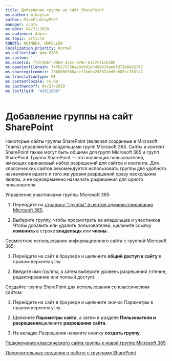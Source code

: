```yaml
---
title: Добавление группы на сайт SharePoint
ms.author: mikeplum
author: MikePlumleyMSFT
manager: scotv
ms.date: 04/21/2020
ms.audience: Admin
ms.topic: article
ROBOTS: NOINDEX, NOFOLLOW
localization_priority: Normal
ms.collection: Adm_O365
ms.custom: ''
ms.assetid: f7d730bf-0d6e-424c-970c-6137c71cb50b
ms.openlocfilehash: f4fb17573bae0cb91dc458433eedfd7398802743
ms.sourcegitcommit: 286000b588adef1bbbb28337a9d9e087ec783fa2
ms.translationtype: MT
ms.contentlocale: ru-RU
ms.lasthandoff: 04/27/2020
ms.locfileid: "43911089"
---
```

# <a name="add-a-group-to-a-sharepoint-site"></a>Добавление группы на сайт SharePoint

Некоторые сайты группы SharePoint (включая созданные в Microsoft Teams) управляются владельцами групп Microsoft 365. Сайты и контент SharePoint также могут быть общими для групп Microsoft 365 и групп SharePoint. Группа SharePoint — это коллекция пользователей, имеющих одинаковый набор разрешений для сайтов и контента. Для классических сайтов рекомендуется использовать группы для удобного назначения одного и того же уровня разрешений сразу нескольким людям, а не одновременно назначать разрешения для одного пользователя.
  
Управление участниками группы Microsoft 365:
  
1. Перейдите на [страницу "группы" в центре администрирования Microsoft 365](https://portal.office.com/adminportal/home#/groups).
    
2. Выберите группу, чтобы просмотреть ее владельцев и участников. Чтобы добавить или удалить пользователей, щелкните ссылку **изменить** в строке **владельцы** или **члены** . 
    
Совместное использование информационного сайта с группой Microsoft 365:
  
1. Перейдите на сайт в браузере и щелкните **общий доступ к сайту** в правом верхнем углу. 
    
2. Введите имя группы, а затем выберите уровень разрешений (чтение, редактирование или полный доступ).
    
Создайте группу SharePoint для использования со классическим сайтом:
  
1. Перейдите на сайт в браузере и щелкните значок Параметры в правом верхнем углу.
    
2. Щелкните **Параметры сайта**, а затем в разделе **Пользователи и разрешения**щелкните **разрешения сайта**.
    
3. На вкладке Разрешения нажмите кнопку **создать группу**.
    
[Подключение классического сайта группы к новой группе Microsoft 365](https://go.microsoft.com/fwlink/?linkid=2008654)
  
[Дополнительные сведения о работе с группами SharePoint](https://go.microsoft.com/fwlink/?linkid=874658)
  

